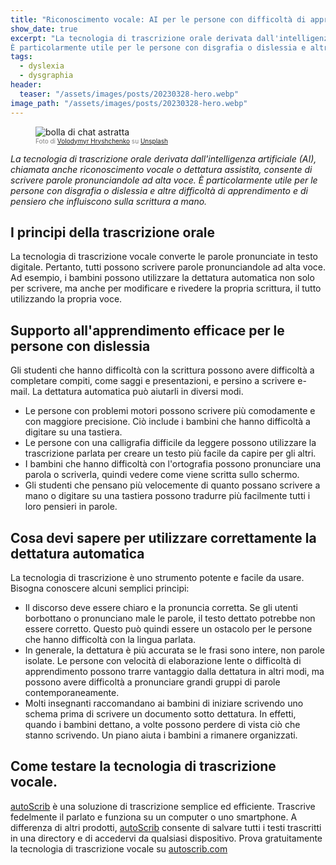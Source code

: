 ```yaml
---
title: "Riconoscimento vocale: AI per le persone con difficoltà di apprendimento"
show_date: true
excerpt: "La tecnologia di trascrizione orale derivata dall'intelligenza artificiale (AI), chiamata anche riconoscimento vocale o dettatura assistita, consente di scrivere parole pronunciandole ad alta voce.
È particolarmente utile per le persone con disgrafia o dislessia e altri disturbi dell'apprendimento e del pensiero che hanno un impatto sulla scrittura a mano."
tags:
  - dyslexia
  - dysgraphia
header:
  teaser: "/assets/images/posts/20230328-hero.webp"
image_path: "/assets/images/posts/20230328-hero.webp"
---
```


<figure>
<img src="{{ site.url }}{{ site.baseurl }}/assets/images/posts/20230328-hero.webp" alt="bolla di chat astratta" class="full" loading="lazy">
<figcaption style="color:grey; font-size:10px;">Foto di <a href="https://unsplash.com/@lunarts">Volodymyr Hryshchenko</a> su <a href="https://unsplash.com">Unsplash</a>
  </figcaption>
</figure>

_La tecnologia di trascrizione orale derivata dall'intelligenza artificiale (AI), chiamata anche riconoscimento vocale o dettatura assistita, consente di scrivere parole pronunciandole ad alta voce.
È particolarmente utile per le persone con disgrafia o dislessia e altre difficoltà di apprendimento e di pensiero che influiscono sulla scrittura a mano._

## I principi della trascrizione orale

La tecnologia di trascrizione vocale converte le parole pronunciate in testo digitale. Pertanto, tutti possono scrivere parole pronunciandole ad alta voce. Ad esempio, i bambini possono utilizzare la dettatura automatica non solo per scrivere, ma anche per modificare e rivedere la propria scrittura, il tutto utilizzando la propria voce.

## Supporto all'apprendimento efficace per le persone con dislessia

Gli studenti che hanno difficoltà con la scrittura possono avere difficoltà a completare compiti, come saggi e presentazioni, e persino a scrivere e-mail. La dettatura automatica può aiutarli in diversi modi.

- Le persone con problemi motori possono scrivere più comodamente e con maggiore precisione. Ciò include i bambini che hanno difficoltà a digitare su una tastiera.
- Le persone con una calligrafia difficile da leggere possono utilizzare la trascrizione parlata per creare un testo più facile da capire per gli altri.
- I bambini che hanno difficoltà con l'ortografia possono pronunciare una parola o scriverla, quindi vedere come viene scritta sullo schermo.
- Gli studenti che pensano più velocemente di quanto possano scrivere a mano o digitare su una tastiera possono tradurre più facilmente tutti i loro pensieri in parole.

## Cosa devi sapere per utilizzare correttamente la dettatura automatica

La tecnologia di trascrizione è uno strumento potente e facile da usare. Bisogna conoscere alcuni semplici principi:

- Il discorso deve essere chiaro e la pronuncia corretta. Se gli utenti borbottano o pronunciano male le parole, il testo dettato potrebbe non essere corretto. Questo può quindi essere un ostacolo per le persone che hanno difficoltà con la lingua parlata.
- In generale, la dettatura è più accurata se le frasi sono intere, non parole isolate. Le persone con velocità di elaborazione lente o difficoltà di apprendimento possono trarre vantaggio dalla dettatura in altri modi, ma possono avere difficoltà a pronunciare grandi gruppi di parole contemporaneamente.
- Molti insegnanti raccomandano ai bambini di iniziare scrivendo uno schema prima di scrivere un documento sotto dettatura. In effetti, quando i bambini dettano, a volte possono perdere di vista ciò che stanno scrivendo. Un piano aiuta i bambini a rimanere organizzati.

## Come testare la tecnologia di trascrizione vocale.

[autoScrib](https://autoscrib.com/) è una soluzione di trascrizione semplice ed efficiente. Trascrive fedelmente il parlato e funziona su un computer o uno smartphone. A differenza di altri prodotti, [autoScrib](https://autoscrib.com/) consente di salvare tutti i testi trascritti in una directory e di accedervi da qualsiasi dispositivo.
Prova gratuitamente la tecnologia di trascrizione vocale su [autoscrib.com](https://autoscrib.com/)